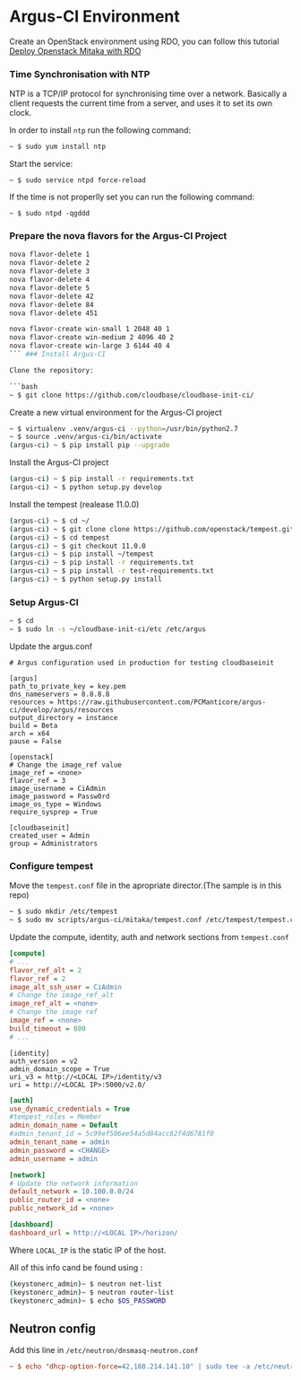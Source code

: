 Argus-CI Environment
==================

Create an OpenStack environment using RDO, you can follow this tutorial [Deploy Openstack Mitaka with RDO][1]

### Time Synchronisation with NTP
NTP is a TCP/IP protocol for synchronising time over a network. Basically a client requests the current time from a server, and uses it to set its own clock.

In order to install `ntp` run the following command: 

```bash
~ $ sudo yum install ntp
```

Start the service:

```
~ $ sudo service ntpd force-reload
```

If the time is not properlly set you can run the following command:

```
~ $ sudo ntpd -qgddd
```

### Prepare the nova flavors for the Argus-CI Project

```bash
nova flavor-delete 1
nova flavor-delete 2
nova flavor-delete 3
nova flavor-delete 4
nova flavor-delete 5
nova flavor-delete 42
nova flavor-delete 84
nova flavor-delete 451
```

```bash
nova flavor-create win-small 1 2048 40 1
nova flavor-create win-medium 2 4096 40 2
nova flavor-create win-large 3 6144 40 4
``` ### Install Argus-CI

Clone the repository:

```bash
~ $ git clone https://github.com/cloudbase/cloudbase-init-ci/
```

Create a new virtual environment for the Argus-CI project

```bash
~ $ virtualenv .venv/argus-ci --python=/usr/bin/python2.7
~ $ source .venv/argus-ci/bin/activate
(argus-ci) ~ $ pip install pip --upgrade
```

Install the Argus-CI project

```bash
(argus-ci) ~ $ pip install -r requirements.txt
(argus-ci) ~ $ python setup.py develop
```

Install the tempest (realease 11.0.0)

```bash
(argus-ci) ~ $ cd ~/
(argus-ci) ~ $ git clone clone https://github.com/openstack/tempest.git
(argus-ci) ~ $ cd tempest
(argus-ci) ~ $ git checkout 11.0.0 
(argus-ci) ~ $ pip install ~/tempest
(argus-ci) ~ $ pip install -r requirements.txt
(argus-ci) ~ $ pip install -r test-requirements.txt
(argus-ci) ~ $ python setup.py install
```

### Setup Argus-CI

```bash
~ $ cd
~ $ sudo ln -s ~/cloudbase-init-ci/etc /etc/argus
```

Update the argus.conf

```
# Argus configuration used in production for testing cloudbaseinit

[argus]
path_to_private_key = key.pem
dns_nameservers = 8.8.8.8
resources = https://raw.githubusercontent.com/PCManticore/argus-ci/develop/argus/resources
output_directory = instance
build = Beta
arch = x64
pause = False

[openstack]
# Change the image_ref value
image_ref = <none>
flavor_ref = 3
image_username = CiAdmin
image_password = Passw0rd
image_os_type = Windows
require_sysprep = True

[cloudbaseinit]
created_user = Admin
group = Administrators
```


### Configure tempest

Move the `tempest.conf` file in the apropriate director.(The sample is in this repo)
```bash
~ $ sudo mkdir /etc/tempest
~ $ sudo mv scripts/argus-ci/mitaka/tempest.conf /etc/tempest/tempest.conf
```

Update the compute, identity, auth and network sections from `tempest.conf`

```ini
[compute]
# ...
flavor_ref_alt = 2
flavor_ref = 2
image_alt_ssh_user = CiAdmin
# Change the image_ref_alt
image_ref_alt = <none>
# Change the image ref
image_ref = <none>
build_timeout = 800
# ...
```

```init
[identity]
auth_version = v2
admin_domain_scope = True
uri_v3 = http://<LOCAL IP>/identity/v3
uri = http://<LOCAL IP>:5000/v2.0/
```

```ini
[auth]
use_dynamic_credentials = True
#tempest_roles = Member
admin_domain_name = Default
#admin_tenant_id = 5c99ef506ee54a5d84acc62f4d6781f0
admin_tenant_name = admin
admin_password = <CHANGE>
admin_username = admin
```

```ini
[network]
# Update the network information
default_network = 10.100.0.0/24
public_router_id = <none>
public_network_id = <none>
```

```ini
[dashboard]
dashboard_url = http://<LOCAL IP>/horizon/
```
Where `LOCAL_IP` is the static IP of the host.

All of this info cand be found using :
```bash
(keystonerc_admin)~ $ neutron net-list
(keystonerc_admin)~ $ neutron router-list
(keystonerc_admin)~ $ echo $OS_PASSWORD
```

## Neutron config
Add this line in `/etc/neutron/dnsmasq-neutron.conf`
```ini
~ $ echo "dhcp-option-force=42,188.214.141.10" | sudo tee -a /etc/neutron/dnsmasq-neutron.conf
```

[1]: /rdo/openstack-mitaka/README.md

